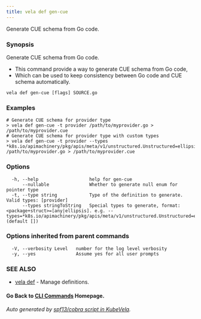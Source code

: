 ```yaml
---
title: vela def gen-cue
---
```


Generate CUE schema from Go code.

### Synopsis

Generate CUE schema from Go code.
* This command provide a way to generate CUE schema from Go code,
* Which can be used to keep consistency between Go code and CUE schema automatically.


```
vela def gen-cue [flags] SOURCE.go
```

### Examples

```
# Generate CUE schema for provider type
> vela def gen-cue -t provider /path/to/myprovider.go > /path/to/myprovider.cue
# Generate CUE schema for provider type with custom types
> vela def gen-cue -t provider --types *k8s.io/apimachinery/pkg/apis/meta/v1/unstructured.Unstructured=ellipsis /path/to/myprovider.go > /path/to/myprovider.cue
```

### Options

```
  -h, --help                   help for gen-cue
      --nullable               Whether to generate null enum for pointer type
  -t, --type string            Type of the definition to generate. Valid types: [provider]
      --types stringToString   Special types to generate, format: <package+struct>=[any|ellipsis]. e.g. --types=*k8s.io/apimachinery/pkg/apis/meta/v1/unstructured.Unstructured=ellipsis (default [])
```

### Options inherited from parent commands

```
  -V, --verbosity Level   number for the log level verbosity
  -y, --yes               Assume yes for all user prompts
```

### SEE ALSO

* [vela def](vela_def)	 - Manage definitions.

#### Go Back to [CLI Commands](vela) Homepage.


###### Auto generated by [spf13/cobra script in KubeVela](https://github.com/kubevela/kubevela/tree/master/hack/docgen).
